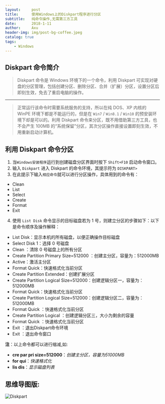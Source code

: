 ```yaml
---
layout:     post
title:      使用Windows上的Diskpart程序进行分区
subtitle:   纯命令操作,无需第三方工具
date:       2018-1-11
author:     Axu
header-img: img/post-bg-coffee.jpeg
catalog: true
tags:
    - Windows
---
```

## Diskpart 命令简介
> Diskpart 命令是 Windows 环境下的一个命令，利用 Diskpart 可实现对硬盘的分区管理，包括创建分区、删除分区、合并（扩展）分区，设置分区后即刻生效，免去了重启电脑的操作。

---

> 正常运行该命令时需要系统服务的支持，所以在纯 DOS、XP 内核的 WinPE 环境下都是不能运行的，但是在 `Win7` / `Win8.1` / `Win10` 的预安装环境下却是可以的。利用 Diskpart 命令来分区，既不用借助第三方工具，也不会产生 100MB 的“系统保留”分区，其次分区操作直接设置即刻生效，不用重新启动计算机。

## 利用 Diskpart 命令分区

1. 当`Windows安装程序`运行到创建磁盘分区界面时按下 `Shift+F10` 启动命令窗口。
2. 输入 `Diskpart` 进入 Diskpart 的命令环境，其提示符为 `DISKPART>`
3. 在此提示下输入`相应命令`就可以进行分区操作，具体用到的命令有：
- Clean  
- List  
- Select  
- Create  
- Format  
- Exit
4. 使用 `List Disk` 命令显示的目标磁盘若为 1 号，则建立分区的步骤如下：以下是命令顺序及操作解释：
- List Disk：显示本机的所有磁盘，以便正确操作目标磁盘  
- Select Disk 1：选择 0 号磁盘  
- Clean ：清除 0 号磁盘上的所有分区  
- Create Partition Primary Size=512000 ：创建主分区，容量为：512000MB  
- Active：激活主分区  
- Format Quick：快速格式化当前分区  
- Create Partition Extended：创建扩展分区  
- Create Partition Logical Size=512000：创建逻辑分区一，容量为：512000MB  
- Format Quick：快速格式化当前分区  
- Create Partition Logical Size=512000：创建逻辑分区二，容量为：512000MB  
- Format Quick ：快速格式化当前分区  
- Create Partition Logical ：创建逻辑分区三，大小为剩余的容量  
- Format Quick ：快速格式化当前分区  
- Exit ：退出Diskpart命令环境  
- Exit ：退出命令窗口

**注**：以上命令都可以进行缩减,如:
-  **cre par pri size=512000**：*创建主分区，容量为51000MB*
- **for qui**：*快速格式化*
- **lis dis**：*显示磁盘列表*

## 思维导图版:
![Diskpart](https://i.imgur.com/3i9xyGS.png)